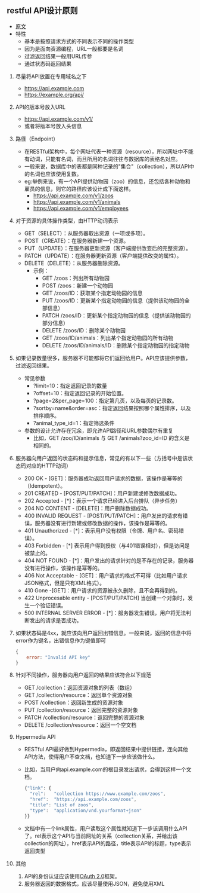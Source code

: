 ## restful API设计原则
- [原文](http://www.ruanyifeng.com/blog/2014/05/restful_api.html)
- 特性
	- 基本是按照请求方式的不同表示不同的操作类型
	- 因为是面向资源编程，URL一般都要是名词
	- 过滤返回结果一般用URL传参
	- 通过状态码返回结果

1. 尽量将API放置在专用域名之下
	- https://api.example.com
	- https://example.org/api/
2. API的版本号放入URL
	- https://api.example.com/v1/
	- 或者将版本号放入头信息
3. 路径（Endpoint）
	- 在RESTful架构中，每个网址代表一种资源（resource），所以网址中不能有动词，只能有名词，而且所用的名词往往与数据库的表格名对应。
	- 一般来说，数据库中的表都是同种记录的"集合"（collection），所以API中的名词也应该使用复数。
	- eg:举例来说，有一个API提供动物园（zoo）的信息，还包括各种动物和雇员的信息，则它的路径应该设计成下面这样。
		- https://api.example.com/v1/zoos
		- https://api.example.com/v1/animals
		- https://api.example.com/v1/employees
4. 对于资源的具体操作类型，由HTTP动词表示
	- GET（SELECT）：从服务器取出资源（一项或多项）。
	- POST（CREATE）：在服务器新建一个资源。
	- PUT（UPDATE）：在服务器更新资源（客户端提供改变后的完整资源）。
	- PATCH（UPDATE）：在服务器更新资源（客户端提供改变的属性）。
	- DELETE（DELETE）：从服务器删除资源。
		- 示例：
			- GET /zoos：列出所有动物园
			- POST /zoos：新建一个动物园
			- GET /zoos/ID：获取某个指定动物园的信息
			- PUT /zoos/ID：更新某个指定动物园的信息（提供该动物园的全部信息）
			- PATCH /zoos/ID：更新某个指定动物园的信息（提供该动物园的部分信息）
			- DELETE /zoos/ID：删除某个动物园
			- GET /zoos/ID/animals：列出某个指定动物园的所有动物
			- DELETE /zoos/ID/animals/ID：删除某个指定动物园的指定动物
5. 如果记录数量很多，服务器不可能都将它们返回给用户。API应该提供参数，过滤返回结果。
	- 常见参数
		- ?limit=10：指定返回记录的数量
		- ?offset=10：指定返回记录的开始位置。
		- ?page=2&per_page=100：指定第几页，以及每页的记录数。
		- ?sortby=name&order=asc：指定返回结果按照哪个属性排序，以及排序顺序。
		- ?animal_type_id=1：指定筛选条件
	- 参数的设计允许存在冗余，即允许API路径和URL参数偶尔有重复
		- 比如，GET /zoo/ID/animals 与 GET /animals?zoo_id=ID 的含义是相同的。
6. 服务器向用户返回的状态码和提示信息，常见的有以下一些（方括号中是该状态码对应的HTTP动词）
	- 200 OK - [GET]：服务器成功返回用户请求的数据，该操作是幂等的（Idempotent）。
	- 201 CREATED - [POST/PUT/PATCH]：用户新建或修改数据成功。
	- 202 Accepted - [*]：表示一个请求已经进入后台排队（异步任务）
	- 204 NO CONTENT - [DELETE]：用户删除数据成功。
	- 400 INVALID REQUEST - [POST/PUT/PATCH]：用户发出的请求有错误，服务器没有进行新建或修改数据的操作，该操作是幂等的。
	- 401 Unauthorized - [*]：表示用户没有权限（令牌、用户名、密码错误）。
	- 403 Forbidden - [*] 表示用户得到授权（与401错误相对），但是访问是被禁止的。
	- 404 NOT FOUND - [*]：用户发出的请求针对的是不存在的记录，服务器没有进行操作，该操作是幂等的。
	- 406 Not Acceptable - [GET]：用户请求的格式不可得（比如用户请求JSON格式，但是只有XML格式）。
	- 410 Gone -[GET]：用户请求的资源被永久删除，且不会再得到的。
	- 422 Unprocesable entity - [POST/PUT/PATCH] 当创建一个对象时，发生一个验证错误。
	- 500 INTERNAL SERVER ERROR - [*]：服务器发生错误，用户将无法判断发出的请求是否成功。
7. 如果状态码是4xx，就应该向用户返回出错信息。一般来说，返回的信息中将error作为键名，出错信息作为键值即可

	```js
	{
	    error: "Invalid API key"
	}
	```

8. 针对不同操作，服务器向用户返回的结果应该符合以下规范
	- GET /collection：返回资源对象的列表（数组）
	- GET /collection/resource：返回单个资源对象
	- POST /collection：返回新生成的资源对象
	- PUT /collection/resource：返回完整的资源对象
	- PATCH /collection/resource：返回完整的资源对象
	- DELETE /collection/resource：返回一个空文档
9. Hypermedia API
	- RESTful API最好做到Hypermedia，即返回结果中提供链接，连向其他API方法，使得用户不查文档，也知道下一步应该做什么。
	- 比如，当用户向api.example.com的根目录发出请求，会得到这样一个文档。

		```js
		{"link": {
		  "rel":   "collection https://www.example.com/zoos",
		  "href":  "https://api.example.com/zoos",
		  "title": "List of zoos",
		  "type":  "application/vnd.yourformat+json"
		}}
		```
	- 文档中有一个link属性，用户读取这个属性就知道下一步该调用什么API了。rel表示这个API与当前网址的关系（collection关系，并给出该collection的网址），href表示API的路径，title表示API的标题，type表示返回类型

10. 其他
	1. API的身份认证应该使用[OAuth 2.0](http://www.ruanyifeng.com/blog/2014/05/oauth_2_0.html)框架。
	2. 服务器返回的数据格式，应该尽量使用JSON，避免使用XML


